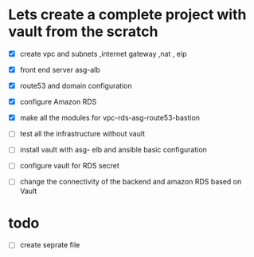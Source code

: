 # Lets create a complete project with vault from the scratch 

- [x]  create vpc and subnets ,internet gateway ,nat , eip  
- [x]  front end server asg-alb
- [x]  route53 and domain configuration 
- [x]  configure Amazon RDS 
- [x]  make all the modules for vpc-rds-asg-route53-bastion
- [ ]  test all the infrastructure without vault 
- [ ]  install vault with asg- elb and ansible basic configuration
- [ ]  configure vault for RDS secret 
- [ ]  change the connectivity of the backend and amazon RDS based on Vault 


# todo
- [ ] create seprate file  